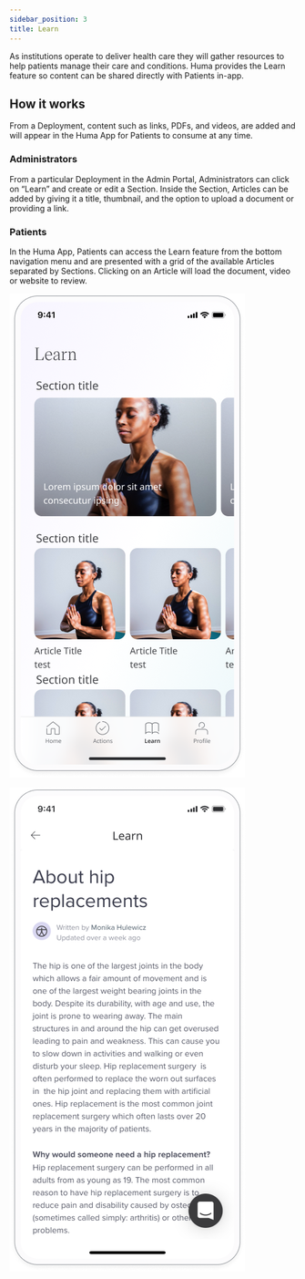 ```yaml
---
sidebar_position: 3
title: Learn
---
```


As institutions operate to deliver health care they will gather resources to help patients manage their care and conditions. Huma provides the Learn feature so content can be shared directly with Patients in-app. 

## How it works

From a Deployment, content such as links, PDFs, and videos, are added and will appear in the Huma App for Patients to consume at any time.

### Administrators

From a particular Deployment in the Admin Portal, Administrators can click on “Learn” and create or edit a Section. Inside the Section, Articles can be added by giving it a title, thumbnail, and the option to upload a document or providing a link.

<!-- ![Add a section and article in the Admin Portal]() -->

### Patients

In the Huma App, Patients can access the Learn feature from the bottom navigation menu and are presented with a grid of the available Articles separated by Sections. Clicking on an Article will load the document, video or website to review.

![Learn screen in Huma App](./assets/learn-1.png)

![Learn screen in Huma App](./assets/learn-2.png)